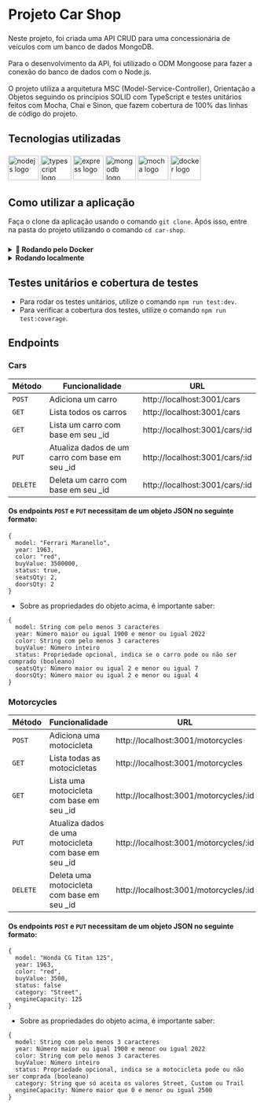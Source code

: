 <h1 align="left">Projeto Car Shop</h1>

###

<p align="left">Neste projeto, foi criada uma API CRUD para uma concessionária de veículos com um banco de dados MongoDB.<br><br>Para o desenvolvimento da API, foi utilizado o ODM Mongoose para fazer a conexão do banco de dados com o Node.js. <br><br>O projeto utiliza a arquitetura MSC (Model-Service-Controller), Orientação a Objetos seguindo os princípios SOLID com TypeScript e testes unitários feitos com Mocha, Chai e Sinon, que fazem cobertura de 100% das linhas de código do projeto.</p>

###

<h2 align="left">Tecnologias utilizadas</h2>

###

<div align="left">
  <img src="https://cdn.jsdelivr.net/gh/devicons/devicon/icons/nodejs/nodejs-original.svg" height="50" width="62" alt="nodejs logo"  />
  <img src="https://cdn.jsdelivr.net/gh/devicons/devicon/icons/typescript/typescript-original.svg" height="50" width="62" alt="typescript logo"  />
  <img src="https://cdn.jsdelivr.net/gh/devicons/devicon/icons/express/express-original.svg" height="50" width="62" alt="express logo"  />
  <img src="https://cdn.jsdelivr.net/gh/devicons/devicon/icons/mongodb/mongodb-original.svg" height="50" width="62" alt="mongodb logo"  />
  <img src="https://cdn.jsdelivr.net/gh/devicons/devicon/icons/mocha/mocha-plain.svg" height="50" width="62" alt="mocha logo"  />
  <img src="https://cdn.jsdelivr.net/gh/devicons/devicon/icons/docker/docker-original-wordmark.svg" height="50" width="62" alt="docker logo"  />
</div>

###

<h2 align="left">Como utilizar a aplicação</h2>

Faça o clone da aplicação usando o comando `git clone`. Após isso, entre na pasta do projeto utilizando o comando `cd car-shop`.

###

<details>
  <summary>
    <strong>🐳 Rodando pelo Docker</strong>
  </summary><br>

  - Dentro da pasta do projeto, utilize o comando `docker-compose up -d`. Ele é o responsável por subir a API do Node.js e o banco de dados MongoDB.
  - Entre no terminal do container através do comando `docker exec -it car_shop bash`.
  - Dentro do container, instale as dependências necessárias através do comando `npm install`.
  - Por fim, ainda dentro do terminal do container, para inicializar a API, utilize o comando `npm run dev`.
  > A API se encontra na porta `3001` do localhost.


</details>

<details>
  <summary>
    <strong>Rodando localmente</strong>
  </summary><br>

  - Dentro da pasta do projeto, utilize o comando `npm install` para instalar as dependências necessárias.
  - Coloque a URI do MongoDB no arquivo `./src/models/connection.ts` na variável `MONGO_DB_URL`.
  - Utilize o comando `npm run dev` para inicializar a API.
  > A API se encontra na porta `3001` do localhost.


</details>

###

<h2 align="left">Testes unitários e cobertura de testes</h2>

- Para rodar os testes unitários, utilize o comando `npm run test:dev`.
- Para verificar a cobertura dos testes, utilize o comando `npm run test:coverage`.

###

<h2 align="left">Endpoints</h2>

<h3 align="left">Cars</h3>

| Método | Funcionalidade | URL |
|---|---|---|
| `POST` | Adiciona um carro  | http://localhost:3001/cars |
| `GET` |  Lista todos os carros  | http://localhost:3001/cars |
| `GET` |  Lista um carro com base em seu _id  | http://localhost:3001/cars/:id |
| `PUT` |  Atualiza dados de um carro com base em seu _id  | http://localhost:3001/cars/:id |
| `DELETE` |  Deleta um carro com base em seu _id  | http://localhost:3001/cars/:id |

#### Os endpoints `POST` e `PUT` necessitam de um objeto JSON no seguinte formato:

```
{
  model: "Ferrari Maranello", 
  year: 1963, 
  color: "red",
  buyValue: 3500000,
  status: true,
  seatsQty: 2,
  doorsQty: 2
}
```

- Sobre as propriedades do objeto acima, é importante saber:

```
{
  model: String com pelo menos 3 caracteres
  year: Número maior ou igual 1900 e menor ou igual 2022
  color: String com pelo menos 3 caracteres
  buyValue: Número inteiro
  status: Propriedade opcional, indica se o carro pode ou não ser comprado (booleano)
  seatsQty: Número maior ou igual 2 e menor ou igual 7
  doorsQty: Número maior ou igual 2 e menor ou igual 4
}
```

###

<h3 align="left">Motorcycles</h3>

| Método | Funcionalidade | URL |
|---|---|---|
| `POST` | Adiciona uma motocicleta  | http://localhost:3001/motorcycles
| `GET` |  Lista todas as motocicletas  | http://localhost:3001/motorcycles |
| `GET` |  Lista uma motocicleta com base em seu _id  | http://localhost:3001/motorcycles/:id |
| `PUT` |  Atualiza dados de uma motocicleta com base em seu _id  | http://localhost:3001/motorcycles/:id |
| `DELETE` |  Deleta uma motocicleta com base em seu _id  | http://localhost:3001/motorcycles/:id |

#### Os endpoints `POST` e `PUT` necessitam de um objeto JSON no seguinte formato:

```
{
  model: "Honda CG Titan 125",
  year: 1963,
  color: "red",
  buyValue: 3500,
  status: false
  category: "Street",
  engineCapacity: 125
}
```

- Sobre as propriedades do objeto acima, é importante saber:

```
{
  model: String com pelo menos 3 caracteres
  year: Número maior ou igual 1900 e menor ou igual 2022
  color: String com pelo menos 3 caracteres
  buyValue: Número inteiro
  status: Propriedade opcional, indica se a motocicleta pode ou não ser comprada (booleano)
  category: String que só aceita os valores Street, Custom ou Trail
  engineCapacity: Número maior que 0 e menor ou igual 2500
}
```


